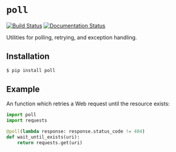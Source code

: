 `poll`
======

[![Build Status](https://travis-ci.org/benjamin-hodgson/poll.svg)](https://travis-ci.org/benjamin-hodgson/poll)
[![Documentation Status](https://readthedocs.org/projects/poll/badge/?version=v0.1)](https://readthedocs.org/projects/poll/?badge=v0.1)

Utilities for polling, retrying, and exception handling.


Installation
------------

```bash
$ pip install poll
```


Example
-------

An function which retries a Web request until the resource exists:

```python
import poll
import requests

@poll(lambda response: response.status_code != 404)
def wait_until_exists(uri):
    return requests.get(uri)
```

